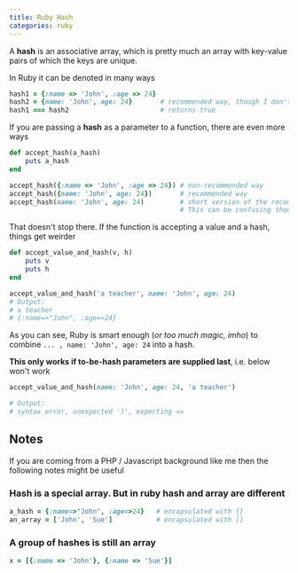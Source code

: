 ```yaml
---
title: Ruby Hash
categories: ruby
---
```


A **hash** is an associative array, which is pretty much an array with key-value pairs of which the keys are unique.

In Ruby it can be denoted in many ways

```ruby
hash1 = {:name => 'John', :age => 24}
hash2 = {name: 'John', age: 24}       # recommended way, though I don't use it as much
hash1 === hash2                       # returns true
```

If you are passing a **hash** as a parameter to a function, there are even more ways

```ruby
def accept_hash(a_hash)
    puts a_hash
end

accept_hash({:name => 'John', :age => 24}) # non-recommended way
accept_hash({name: 'John', age: 24})       # recommended way
accept_hash(name: 'John', age: 24)         # short version of the recommended way.
                                           # This can be confusing though
```

That doesn't stop there. If the function is accepting a value and a hash, things get weirder

```ruby
def accept_value_and_hash(v, h)
    puts v
    puts h
end

accept_value_and_hash('a teacher', name: 'John', age: 24)
# Output:
# a teacher
# {:name=>"John", :age=>24}
```

As you can see, Ruby is smart enough (*or too much magic, imho*) to combine
`... , name: 'John', age: 24` into a hash.

**This only works if to-be-hash parameters are supplied last**, i.e. below won't work

```ruby
accept_value_and_hash(name: 'John', age: 24, 'a teacher')

# Output:
# syntax error, unexpected ')', expecting =>
```

## Notes

If you are coming from a PHP / Javascript background like me then the following notes might be useful

### Hash is a special array. But in ruby **hash** and **array** are different

```ruby
a_hash = {:name=>"John", :age=>24}   # encapsulated with {}
an_array = ['John', 'Sue']           # encapsulated with []
```

### A group of hashes is still an array

```ruby
x = [{:name => 'John'}, {:name => 'Sue'}]
```